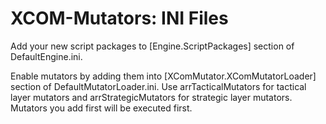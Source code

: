 XCOM-Mutators: INI Files
========================

Add your new script packages to [Engine.ScriptPackages] section of DefaultEngine.ini.

Enable mutators by adding them into [XComMutator.XComMutatorLoader] section of DefaultMutatorLoader.ini.
Use arrTacticalMutators for tactical layer mutators and arrStrategicMutators for strategic layer mutators.
Mutators you add first will be executed first.
